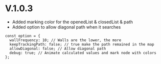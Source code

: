 # V.1.0.3

* Added marking color for the openedList & closedList & path
* Added option to allow diagonal path when it searches

~~~
const option = {
  wallFrequency: 10; // Walls are the lower, the more
  keepTrackingPath: false; // true make the path remained in the map
  allowDiagonal: false; // Allow diagonal path
  debug: true; // Animate calculated values and mark node with colors
};
~~~
